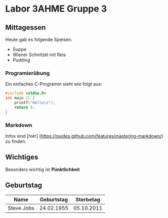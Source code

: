 # Labor 3AHME Gruppe 3

## Mittagessen

Heute gab es folgende Speisen:

* Suppe
* Wiener Schnitzel mit Reis
* Pudding

### Programierübung

Ein einfaches C-Programm sieht wie folgt aus:

```C
#include <stdio.h>
int main () {
    printf("Hello\n");
    return 0;
}
```

### Markdown

Infos sind [hier] (https://guides.github.com/features/mastering-markdown/) zu finden.

## Wichtiges
Besonders wichtig ist **Pünktlichkeit**

## Geburtstag

Name | Geburtstag | Sterbetag
-----|------------|----------
Steve Jobs | 24.02.1955 | 05.10.2011
